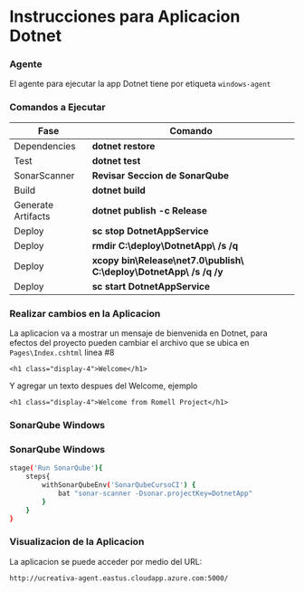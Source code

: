 # Instrucciones para Aplicacion Dotnet

### Agente 
El agente para ejecutar la app Dotnet tiene por etiqueta `windows-agent`

### Comandos a Ejecutar

| Fase | Comando |
| ------ | ------ |
| Dependencies | **dotnet restore** |
| Test | **dotnet test** |
| SonarScanner | **Revisar Seccion de SonarQube** |
| Build | **dotnet build** |
| Generate Artifacts | **dotnet publish -c Release** |
| Deploy | **sc stop DotnetAppService** |
| Deploy | **rmdir C:\deploy\DotnetApp\\ /s /q**   |
| Deploy | **xcopy bin\Release\net7.0\publish\\ C:\deploy\DotnetApp\\ /s /q /y** |
| Deploy | **sc start DotnetAppService** |

### Realizar cambios en la Aplicacion

La aplicacion va a mostrar un mensaje de bienvenida en Dotnet, para efectos del proyecto pueden cambiar el archivo que se ubica en `Pages\Index.cshtml` linea #8 

`<h1 class="display-4">Welcome</h1>`

Y agregar un texto despues del Welcome, ejemplo 

`<h1 class="display-4">Welcome from Romell Project</h1>`

### SonarQube Windows

### SonarQube Windows

```sh
stage('Run SonarQube'){
    steps{
        withSonarQubeEnv('SonarQubeCursoCI') {
            bat "sonar-scanner -Dsonar.projectKey=DotnetApp"
        }
    }
}
```

### Visualizacion de la Aplicacion
La aplicacion se puede acceder por medio del URL: 

`http://ucreativa-agent.eastus.cloudapp.azure.com:5000/`
